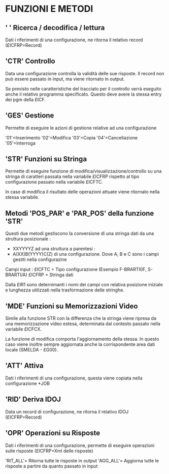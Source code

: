 # FUNZIONI E METODI

## '   ' Ricerca / decodifica / lettura
 Dati i riferimenti di una configurazione, ne ritorna il relativo record (£ICFRP=Record)

## 'CTR' Controllo
 Data una configurazione controlla la validità delle sue risposte. Il record non può essere
 passato in input, ma viene ritornato in output.

 Se previsto nelle caratteristiche del tracciato per il controllo verrà eseguito
 anche il relativo programma specificato. Questo deve avere la stessa entry dei pgm
 della £ICF.

## 'GES' Gestione
 Permette di eseguire le azioni di gestione relative ad una configurazione

 '01'=Inserimento
 '02'=Modifica
 '03'=Copia
 '04'=Cancellazione
 '05'=Interroga

## 'STR' Funzioni su Stringa
 Permette di eseguire funzione di modifica/visualizzazione/controllo su una stringa
 di caratteri passata nella variabile £ICFRP rispetto al tipo configurazione passato
 nella variabile £ICFTC.

 In caso di modifica il risultato delle operazioni attuate viene ritornato nella
 stessa variabile.

## Metodi 'POS_PAR' e 'PAR_POS' della funzione 'STR'
Questi due metodi gestiscono la conversione di una stringa dati da una struttura posizionale : 
- XXYYYYZ
ad una struttura a parentesi : 
- A(XX)B(YYYY)C(Z)
di una configurazione.
Dove A, B e C sono i campi gestiti nella configurazine

Campi input : 
£ICFTC = Tipo configurazione (Esempio F-BRARTI0F, S-BRARTI/A)
£ICFRP = Stringa dati

Dalla £IR1 sono deternimanti i nomi dei campi con relativa posizione iniziale e lunghezza utilizzati
 nella trasformazione delle stringhe.

## 'MDE' Funzioni su Memorizzazioni Video
 Simile alla funzione STR con la differenza che la stringa viene ripresa da una memorizzazione
 video estesa, determinata dal contesto passato nella variabile £ICFCX.

 La funzione di modifica comporta l'aggiornamento della stessa. In questo caso viene inoltre
 sempre aggiornata anche la corrispondente area dati locale (SMELDA - £G00).

## 'ATT' Attiva
 Dati i riferimenti di una configurazione, questa viene copiata nella configurazione \*JOB

## 'RID' Deriva IDOJ
 Data un record di configurazione, ne ritorna il relativo IDOJ (£ICFRP=Record)

## 'OPR' Operazioni su Risposte
 Dati i riferimenti di una configurazione, permette di eseguire operazioni sulle risposte
 (£ICFRP=Xml delle risposte)

 'RIT_ALL'= Ritorna tutte le risposte in output
 'AGG_ALL'= Aggiorna tutte le risposte a partire da quanto passato in input

